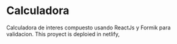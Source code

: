 # Calculadora
Calculadora de interes compuesto usando ReactJs y Formik para validacion.
This proyect is deploied in netlify, 
